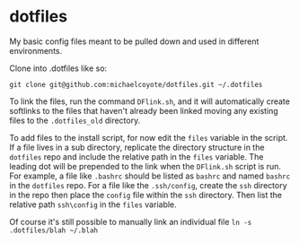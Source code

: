 dotfiles
========

My basic config files meant to be pulled down and used in different environments.

Clone into .dotfiles like so:

    git clone git@github.com:michaelcoyote/dotfiles.git ~/.dotfiles

To link the files, run the command `DFlink.sh`, and it will automatically create softlinks to the files that haven't already been linked moving any existing files to the `.dotfiles_old` directory.

To add files to the install script, for now edit the `files` variable in the script. If a file lives in a sub directory, replicate the directory structure in the `dotfiles` repo and include the relative path in the `files` variable. The leading dot will be prepended to the link when the `DFlink.sh` script is run.
For example, a file like `.bashrc` should be listed as `bashrc` and named `bashrc` in the `dotfiles` repo.  For a file like the `.ssh/config`, create the `ssh` directory in the repo then place the `config` file within the `ssh` directory. Then list the relative path `ssh\config` in the `files` variable.

Of course it's still possible to manually link an individual file `ln -s .dotfiles/blah ~/.blah`
